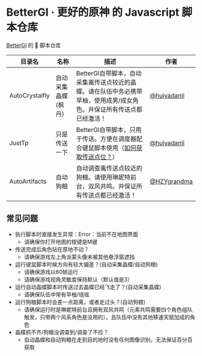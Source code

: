 # BetterGI · 更好的原神 的 Javascript 脚本仓库

[BetterGI](https://github.com/babalae/better-genshin-impact) 的 📜 脚本仓库

| 目录名            | 名称         | 描述                                                             | 作者                                           |
| -------------- | ---------- | -------------------------------------------------------------- | -------------------------------------------- |
| AutoCrystalfly | 自动采集晶蝶(枫丹) | BetterGI自带脚本，自动采集离传送点较近的晶蝶。请在队伍中务必携带早柚，使用成男/成女角色。并保证所有传送点都已经激活！ | [@huiyadanli](https://github.com/huiyadanli) |
| JustTp         | 只是传送一下     | BetterGI自带脚本，只用于传送。方便在调度器配合键鼠脚本使用（[如何获取传送点位？](https://github.com/babalae/bettergi-scripts/issues/1)）                         | [@huiyadanli](https://github.com/huiyadanli) |
| AutoArtifacts  | 自动狗粮       | 自动调查离传送点较近的狗粮。请使用琳妮特前台，双风共鸣。并保证所有传送点都已经激活！                     | [@HZYgrandma](https://github.com/HZYgrandma) |



## 常见问题

* 执行脚本时直接发生异常：Error：当前不在地图界面
  * 请确保你打开地图的按键是M键
* 传送完成后角色站在原地不动？
  * 请确保游戏左上角派蒙头像未被其他悬浮窗遮挡
* 运行键鼠脚本时候方向有较大偏差？(自动采集晶蝶/自动狗粮)
  * 请确保游戏以60帧运行
  * 请确保游戏视角灵敏度保持默认（默认值是3）
* 运行自动晶蝶脚本时传送过去晶蝶已经飞走了？(自动采集晶蝶)
  * 请确保队伍中带有早柚/瑶瑶
* 运行狗粮脚本时会差一点距离，或者走过头？(自动狗粮)
  * 请确保运行时是琳妮特前台且拥有双风共鸣（元素共鸣需要四个角色组队触发，只带两个风系角色是没用的），且队伍中没有其他移速天赋加成的角色
* 晶蝶抓不齐/狗粮没调查到/调查了不捡？
  * 自动晶蝶和自动狗粮在走到目的地时没有任何图像识别，无法保证百分百获取
